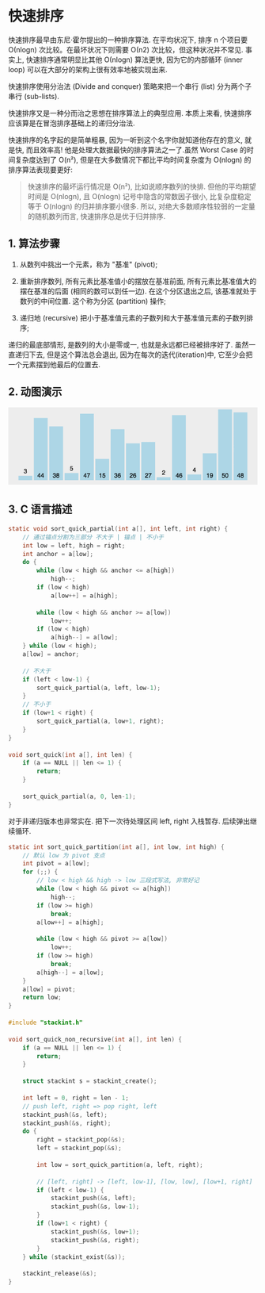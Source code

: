 # 快速排序

快速排序最早由东尼·霍尔提出的一种排序算法. 在平均状况下, 排序 n 个项目要 Ο(nlogn) 次比较。在最坏状况下则需要 Ο(n2) 次比较，但这种状况并不常见. 事实上, 快速排序通常明显比其他 Ο(nlogn) 算法更快, 因为它的内部循环 (inner loop) 可以在大部分的架构上很有效率地被实现出来.

快速排序使用分治法 (Divide and conquer) 策略来把一个串行 (list) 分为两个子串行 (sub-lists).

快速排序又是一种分而治之思想在排序算法上的典型应用. 本质上来看, 快速排序应该算是在冒泡排序基础上的递归分治法.

快速排序的名字起的是简单粗暴, 因为一听到这个名字你就知道他存在的意义, 就是快, 而且效率高! 他是处理大数据最快的排序算法之一了.虽然 Worst Case 的时间复杂度达到了 O(n²), 但是在大多数情况下都比平均时间复杂度为 O(nlogn) 的排序算法表现要更好:

> 快速排序的最坏运行情况是 O(n²), 比如说顺序数列的快排. 但他的平均期望时间是 O(nlogn), 且 O(nlogn) 记号中隐含的常数因子很小, 比复杂度稳定等于 O(nlogn) 的归并排序要小很多. 所以, 对绝大多数顺序性较弱的一定量的随机数列而言, 快速排序总是优于归并排序.

## 1. 算法步骤

1. 从数列中挑出一个元素，称为 "基准" (pivot);

2. 重新排序数列, 所有元素比基准值小的摆放在基准前面, 所有元素比基准值大的摆在基准的后面 (相同的数可以到任一边). 在这个分区退出之后, 该基准就处于数列的中间位置. 这个称为分区 (partition) 操作;

3. 递归地 (recursive) 把小于基准值元素的子数列和大于基准值元素的子数列排序;

递归的最底部情形, 是数列的大小是零或一, 也就是永远都已经被排序好了. 虽然一直递归下去, 但是这个算法总会退出, 因为在每次的迭代(iteration)中, 它至少会把一个元素摆到他最后的位置去.

## 2. 动图演示

![动图演示](resources/quickSort.gif)


## 3. C 语言描述

```C
static void sort_quick_partial(int a[], int left, int right) {
    // 通过锚点分割为三部分 不大于 | 锚点 | 不小于
    int low = left, high = right;
    int anchor = a[low];
    do {
        while (low < high && anchor <= a[high])
            high--;
        if (low < high)
            a[low++] = a[high];
        
        while (low < high && anchor >= a[low])
            low++;
        if (low < high)
            a[high--] = a[low];
    } while (low < high);
    a[low] = anchor;

    // 不大于
    if (left < low-1) {
        sort_quick_partial(a, left, low-1);
    }
    // 不小于
    if (low+1 < right) {
        sort_quick_partial(a, low+1, right);
    }
}

void sort_quick(int a[], int len) {
    if (a == NULL || len <= 1) {
        return;
    }

    sort_quick_partial(a, 0, len-1);
}
```

对于非递归版本也非常实在. 把下一次待处理区间 left, right 入栈暂存. 后续弹出继续循环.

```C
static int sort_quick_partition(int a[], int low, int high) {
    // 默认 low 为 pivot 支点
    int pivot = a[low];
    for (;;) {
        // low < high && high -> low 三段式写法, 非常好记
        while (low < high && pivot <= a[high])
            high--;
        if (low >= high)
            break;
        a[low++] = a[high];

        while (low < high && pivot >= a[low])
            low++;
        if (low >= high)
            break;
        a[high--] = a[low];
    }
    a[low] = pivot;
    return low;
}

#include "stackint.h"

void sort_quick_non_recursive(int a[], int len) {
    if (a == NULL || len <= 1) {
        return;
    }

    struct stackint s = stackint_create();

    int left = 0, right = len - 1;
    // push left, right => pop right, left
    stackint_push(&s, left);
    stackint_push(&s, right);
    do {
        right = stackint_pop(&s);
        left = stackint_pop(&s);

        int low = sort_quick_partition(a, left, right);

        // [left, right] -> [left, low-1], [low, low], [low+1, right]
        if (left < low-1) {
            stackint_push(&s, left);
            stackint_push(&s, low-1);
        }
        if (low+1 < right) {
            stackint_push(&s, low+1);
            stackint_push(&s, right);
        }
    } while (stackint_exist(&s));

    stackint_release(&s);
}
```

